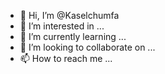 - 👋 Hi, I’m @Kaselchumfa
- 👀 I’m interested in ...
- 🌱 I’m currently learning ...
- 💞️ I’m looking to collaborate on ...
- 📫 How to reach me ...

<!---
Kaselchumfa/Kaselchumfa is a ✨ special ✨ repository because its `README.md` (this file) appears on your GitHub profile.
You can click the Preview link to take a look at your changes.
--->
